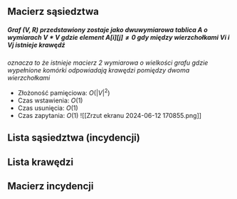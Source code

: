 ## Macierz sąsiedztwa
##### Graf $(V,R)$ przedstawiony zostaje jako dwuwymiarowa tablica A o wymiarach $V*V$ gdzie element $A[i][j]≠0$ gdy między wierzchołkami $Vi$ i $Vj$ istnieje krawędź

*oznacza to że istnieje macierz 2 wymiarowa o wielkości grafu gdzie wypełnione komórki odpowiadają krawędzi pomiędzy dwoma wierzchołkami*

 - Złożoność pamięciowa: $O(|V|^2)$
 - Czas wstawienia: $O(1)$
 - Czas usunięcia: $O(1)$
 - Czas zapytania: $O(1)$
![[Zrzut ekranu 2024-06-12 170855.png]]

## Lista sąsiedztwa (incydencji)
## Lista krawędzi
## Macierz incydencji